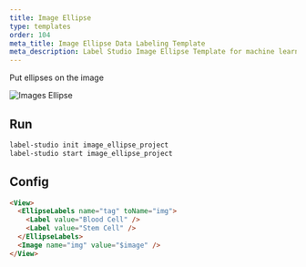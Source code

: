 ```yaml
---
title: Image Ellipse
type: templates
order: 104
meta_title: Image Ellipse Data Labeling Template
meta_description: Label Studio Image Ellipse Template for machine learning and data science data labeling projects.
---
```


Put ellipses on the image

<img src="/images/screens/image_ellipse.png" class="img-template-example" title="Images Ellipse" />

## Run

```bash
label-studio init image_ellipse_project
label-studio start image_ellipse_project 
```

## Config 

```html
<View>
  <EllipseLabels name="tag" toName="img">
    <Label value="Blood Cell" />
    <Label value="Stem Cell" />
  </EllipseLabels>
  <Image name="img" value="$image" />
</View>
```
